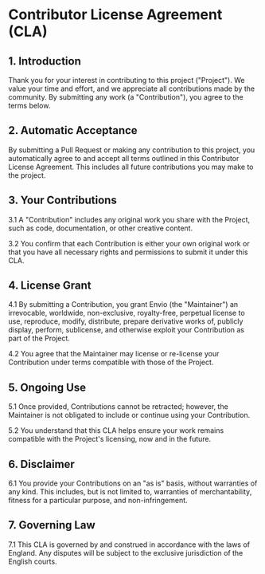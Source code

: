 # Contributor License Agreement (CLA)

## 1. Introduction

Thank you for your interest in contributing to this project ("Project"). We value your time and effort, and we appreciate all contributions made by the community. By submitting any work (a "Contribution"), you agree to the terms below.

## 2. Automatic Acceptance

By submitting a Pull Request or making any contribution to this project, you automatically agree to and accept all terms outlined in this Contributor License Agreement. This includes all future contributions you may make to the project.

## 3. Your Contributions

3.1 A "Contribution" includes any original work you share with the Project, such as code, documentation, or other creative content.

3.2 You confirm that each Contribution is either your own original work or that you have all necessary rights and permissions to submit it under this CLA.

## 4. License Grant

4.1 By submitting a Contribution, you grant Envio (the "Maintainer") an irrevocable, worldwide, non-exclusive, royalty-free, perpetual license to use, reproduce, modify, distribute, prepare derivative works of, publicly display, perform, sublicense, and otherwise exploit your Contribution as part of the Project.

4.2 You agree that the Maintainer may license or re-license your Contribution under terms compatible with those of the Project.

## 5. Ongoing Use

5.1 Once provided, Contributions cannot be retracted; however, the Maintainer is not obligated to include or continue using your Contribution.

5.2 You understand that this CLA helps ensure your work remains compatible with the Project's licensing, now and in the future.

## 6. Disclaimer

6.1 You provide your Contributions on an "as is" basis, without warranties of any kind. This includes, but is not limited to, warranties of merchantability, fitness for a particular purpose, and non-infringement.

## 7. Governing Law

7.1 This CLA is governed by and construed in accordance with the laws of England. Any disputes will be subject to the exclusive jurisdiction of the English courts.
